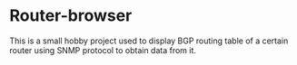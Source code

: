 # Router-browser

This is a small hobby project used to display BGP routing table of a certain router using SNMP protocol to obtain data from it.
